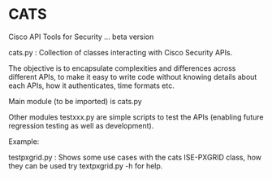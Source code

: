 # CATS
Cisco API Tools for Security
... beta version

cats.py :  Collection of classes interacting with Cisco Security APIs.

The objective is to encapsulate complexities and differences across different APIs, to make it easy to write code without knowing
details about each APIs, how it authenticates, time formats etc.

Main module (to be imported) is cats.py

Other modules testxxx.py are simple scripts to test the APIs (enabling future regression testing as well as development).

Example:

testpxgrid.py : Shows some use cases with the cats ISE-PXGRID class, how they can be used
try textpxgrid.py -h for help.


